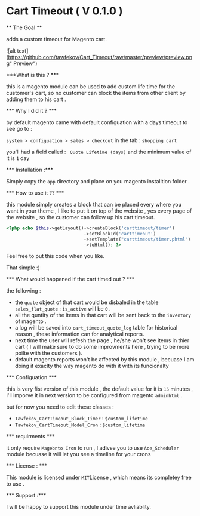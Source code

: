 Cart Timeout ( V 0.1.0 )
============

** The Goal ** 

adds a custom timeout for Magento cart. 

![alt text](https://github.com/tawfekov/Cart_Timeout/raw/master/preview/preview.png" Preview")


***What is this ? ***

this is a magento module can be used to add custom life time for the customer's cart, so no customer can block the items from other client by adding them to his cart .

*** Why I did it ? ***

by default magento came with default configuation with a days timeout to see go to :

`system > configuation > sales > checkout` in the tab : `shopping cart`

you'll had a field called : ` Quote Lifetime (days)` and the minimum value of it is `1` day


*** Installation :***

Simply copy the `app` directory and place on you magento installtion folder . 



*** How to use it ?? ***

this module simply creates a block that can be placed every where you want in your theme , I like to put it on top of the website , yes every page of the website , so the customer can follow up his cart timeout.





```php
<?php echo $this->getLayout()->createBlock('carttimeout/timer')
                             ->setBlockId('carttimeout')
                             ->setTemplate("carttimeout/timer.phtml")
                             ->toHtml(); ?>
```

Feel free to put this code when you like.


That simple :) 



*** What would happened if the cart timed out ? ***

the following :
 - the `quote` object of that cart would be disbaled in the table `sales_flat_quote` : `is_active` will be `0` .
 - all the quntity of the items in that cart will be sent back to the `inventory` of magento .
 - a log will be saved into `cart_timeout_quote_log` table for historical reason , these information can for analytical reports.
 - next time the user will refesh the page , he/she won't see items in thier cart ( I will make sure to do some improvments here , trying to be more poilte with the customers ).
 - default magento reports won't be affected by this module , becuase I am doing it exaclty the way magento do with it with its funcionalty 



*** Configuation ***

this is very fist version of this module , the default value for it is `15` minutes , I'll imporve it in next version to be configured from magento `adminhtml` .

but for now you need to edit these classes : 
- `Tawfekov_CartTimeout_Block_Timer` : `$custom_lifetime`
- `Tawfekov_CartTimeout_Model_Cron` : `$custom_lifetime`

*** requirments ***

it only require `Magebnto Cron` to run , I adivse you to use `Aoe_Scheduler` module becuase it will let you see a timeline for your crons   


*** License :  ***

This module is licensed under `MIT`License , which means its completey free to use . 

*** Support :***

I will be happy to support this module under time avliablity.
